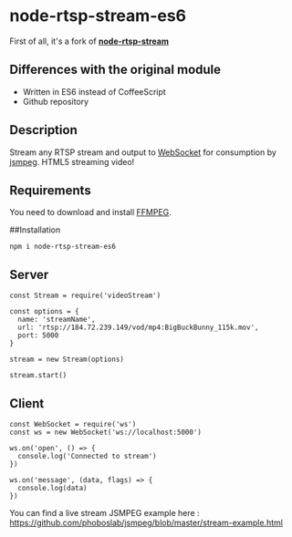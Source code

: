 # node-rtsp-stream-es6

First of all, it's a fork of [**node-rtsp-stream**](https://www.npmjs.com/package/node-rtsp-stream)

## Differences with the original module

- Written in ES6 instead of CoffeeScript
- Github repository

## Description

Stream any RTSP stream and output to [WebSocket](https://github.com/websockets/ws) for consumption by [jsmpeg](https://github.com/phoboslab/jsmpeg).
HTML5 streaming video!

## Requirements

You need to download and install [FFMPEG](https://ffmpeg.org/download.html).

##Installation

```
npm i node-rtsp-stream-es6
```

## Server

```
const Stream = require('videoStream')

const options = {
  name: 'streamName',
  url: 'rtsp://184.72.239.149/vod/mp4:BigBuckBunny_115k.mov',
  port: 5000
}

stream = new Stream(options)

stream.start()
```


## Client

```
const WebSocket = require('ws')
const ws = new WebSocket('ws://localhost:5000')

ws.on('open', () => {
  console.log('Connected to stream')
})

ws.on('message', (data, flags) => {
  console.log(data)
})
```

You can find a live stream JSMPEG example here : https://github.com/phoboslab/jsmpeg/blob/master/stream-example.html
